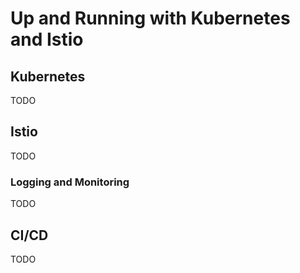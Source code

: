 # Up and Running with Kubernetes and Istio

## Kubernetes

TODO

## Istio

TODO

### Logging and Monitoring

TODO

## CI/CD

TODO
